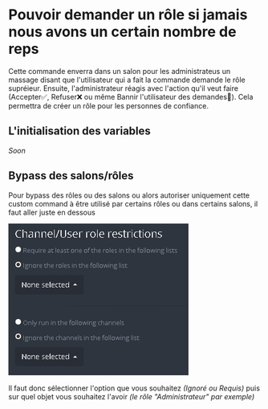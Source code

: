 # Pouvoir demander un rôle si jamais nous avons un certain nombre de reps

Cette commande enverra dans un salon pour les administrateus un massage disant que l'utilisateur qui a fait la commande demande le rôle supréieur. Ensuite, l'administrateur réagis avec l'action qu'il veut faire (Accepter✅, Refuser❌ ou même Bannir l'utilisateur des demandes👢). Cela permettra de créer un rôle pour les personnes de confiance.

## L'initialisation des variables

*Soon*

## Bypass des salons/rôles
Pour bypass des rôles ou des salons ou alors autoriser uniquement cette custom command à être utilisé par certains rôles ou dans certains salons, il faut aller juste en dessous

![](https://raw.githubusercontent.com/Merlode11/botscustomcommands/master/images/channels-roles_Config.png)

Il faut donc sélectionner l'option que vous souhaitez *(Ignoré ou Requis)* puis sur quel objet vous souhaitez l'avoir *(le rôle "Administrateur" par exemple)*